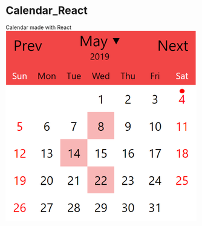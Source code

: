 # Calendar_React
Calendar made with React
![Image alt](https://github.com/NeliDN/Calendar_React/blob/master/Screenshots/The%20main%20Layout.PNG)

